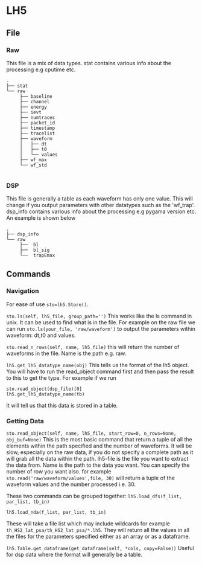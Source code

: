 # LH5

## File

### Raw

This file is a mix of data types. stat contains various info about the processing e.g cputime etc.
```
.
├── stat    
└── raw
     ├── baseline
     ├── channel
     ├── energy
     ├── ievt
     ├── numtraces
     ├── packet_id
     ├── timestamp
     ├── tracelist
     ├── waveform
     │   ├── dt
     │   ├── t0
     │   └── values
     ├── wf_max
     └── wf_std
     
```

### DSP

This file is generally a table as each waveform has only one value. This will change if you output parameters with other datatypes such as the 'wf_trap'. dsp_info contains various info about the processing e.g pygama version etc. An example is shown below
```
.
├── dsp_info    
└── raw
     ├──  bl
     ├──  bl_sig
     └──  trapEmax
```

## Commands

### Navigation 

For ease of use `sto=lh5.Store()`.

`sto.ls(self, lh5_file, group_path='')`  This works like the ls command in unix. It can be used to find what is in the file. For example on the raw file we can run `sto.ls(your_file, 'raw/waveform')` to output the parameters within waveform: dt,t0 and values.

`sto.read_n_rows(self, name, lh5_file)` this will return the number of waveforms in the file. Name is the path e.g. raw.

`lh5.get_lh5_datatype_name(obj)` This tells us the format of the lh5 object. You will have to run the read_object command first and then pass the result to this to get the type. For example if we run 
```
sto.read_object(dsp_file)[0]
lh5.get_lh5_datatype_name(tb)
```
It will tell us that this data is stored in a table. 

### Getting Data

`sto.read_object(self, name, lh5_file, start_row=0, n_rows=None, obj_buf=None)` This is the most basic command that return a tuple of all the elements within the path specified and the number of waveforms. It will be slow, especially on the raw data, if you do not specify a complete path as it will grab all the data within the path. lh5-file is the file you want to extract the data from. Name is the path to the data you want. You can specify the number of row you want also. for example `sto.read('raw/waveform/values',file, 30)` will return a tuple of the waveform values and the number processed i.e. 30. 


These two commands can be grouped together:
`lh5.load_dfs(f_list, par_list, tb_in)`

`lh5.load_nda(f_list, par_list, tb_in)` 

These will take a file list which may include wildcards for example `th_HS2_lat_psa/th_HS2_lat_psa/*.lh5`. They will return all the values in all the files for the parameters specified either as an array or as a dataframe.

`lh5.Table.get_dataframe(get_dataframe(self, *cols, copy=False))` Useful for dsp data where the format will generally be a table. 




